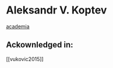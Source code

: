 # Aleksandr V. Koptev
[academia](https://independentscholar.academia.edu/AleksandrKoptev)
## Ackownledged in:
[[vukovic2015]]
